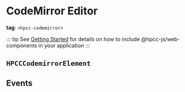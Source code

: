 # CodeMirror Editor

**tag**: `<hpcc-codemirror>`

<ClientOnly>
  <hpcc-preview preview_border="0px" preview_height_ratio=0.5 style="width:100%;height:400px">
      <hpcc-codemirror mode="json" theme="dark" style="width:100%;height:100%">
      </hpcc-codemirror>
      <script>
        customElements.whenDefined("hpcc-codemirror").then(() => {
          document.querySelector('hpcc-codemirror').text = `\
    {
      "aaa":123, 
      "bbb":"ddd", 
      "c":3, 
      "d":true
    }`;
        });
      </script>
  </hpcc-preview>
</ClientOnly>

::: tip
See [Getting Started](../../README) for details on how to include @hpcc-js/web-components in your application
:::

## `HPCCCodemirrorElement`

## Events
